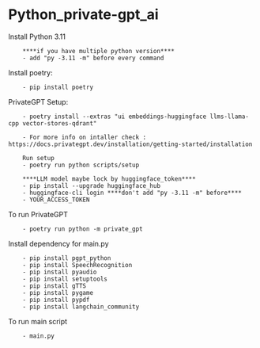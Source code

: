 # Python_private-gpt_ai

Install Python 3.11 

        ****if you have multiple python version****
        - add "py -3.11 -m" before every command


Install poetry:

        - pip install poetry

PrivateGPT Setup:
        
        - poetry install --extras "ui embeddings-huggingface llms-llama-cpp vector-stores-qdrant"

        - For more info on intaller check : https://docs.privategpt.dev/installation/getting-started/installation

        Run setup
        - poetry run python scripts/setup

        ****LLM model maybe lock by huggingface_token****
        - pip install --upgrade huggingface_hub
        - huggingface-cli login ****don't add "py -3.11 -m" before****
        - YOUR_ACCESS_TOKEN

To run PrivateGPT

        - poetry run python -m private_gpt


Install dependency for main.py

        - pip install pgpt_python
        - pip install SpeechRecognition
        - pip install pyaudio
        - pip install setuptools
        - pip install gTTS
        - pip install pygame 
        - pip install pypdf
        - pip install langchain_community

To run main script

        - main.py
